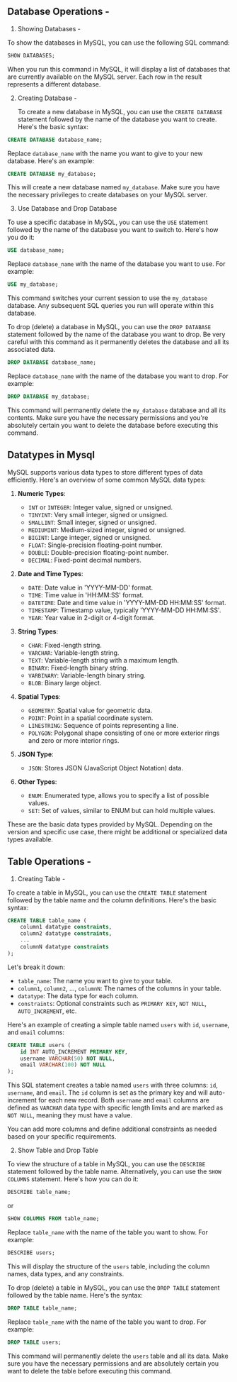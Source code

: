 ## Database Operations -

1. Showing Databases - 

To show the databases in MySQL, you can use the following SQL command:

```sql
SHOW DATABASES;
```

When you run this command in MySQL, it will display a list of databases that are currently available on the MySQL server. Each row in the result represents a different database.



2. Creating Database - 

   To create a new database in MySQL, you can use the `CREATE DATABASE` statement followed by the name of the database you want to create. Here's the basic syntax:

```sql
CREATE DATABASE database_name;
```

   Replace `database_name` with the name you want to give to your new database. Here's an example:

```sql
CREATE DATABASE my_database;
```

   This will create a new database named `my_database`. Make sure you have the necessary privileges to create databases on your MySQL server.

3. Use Database and Drop Database

To use a specific database in MySQL, you can use the `USE` statement followed by the name of the database you want to switch to. Here's how you do it:

```sql
USE database_name;
```

Replace `database_name` with the name of the database you want to use. For example:

```sql
USE my_database;
```

This command switches your current session to use the `my_database` database. Any subsequent SQL queries you run will operate within this database.

To drop (delete) a database in MySQL, you can use the `DROP DATABASE` statement followed by the name of the database you want to drop. Be very careful with this command as it permanently deletes the database and all its associated data.

```sql
DROP DATABASE database_name;
```

Replace `database_name` with the name of the database you want to drop. For example:

```sql
DROP DATABASE my_database;
```

This command will permanently delete the `my_database` database and all its contents. Make sure you have the necessary permissions and you're absolutely certain you want to delete the database before executing this command.



## Datatypes in Mysql

MySQL supports various data types to store different types of data efficiently. Here's an overview of some common MySQL data types:

1. **Numeric Types**:
   
   - `INT` or `INTEGER`: Integer value, signed or unsigned.
   - `TINYINT`: Very small integer, signed or unsigned.
   - `SMALLINT`: Small integer, signed or unsigned.
   - `MEDIUMINT`: Medium-sized integer, signed or unsigned.
   - `BIGINT`: Large integer, signed or unsigned.
   - `FLOAT`: Single-precision floating-point number.
   - `DOUBLE`: Double-precision floating-point number.
   - `DECIMAL`: Fixed-point decimal numbers.

2. **Date and Time Types**:
   
   - `DATE`: Date value in 'YYYY-MM-DD' format.
   - `TIME`: Time value in 'HH:MM:SS' format.
   - `DATETIME`: Date and time value in 'YYYY-MM-DD HH:MM:SS' format.
   - `TIMESTAMP`: Timestamp value, typically 'YYYY-MM-DD HH:MM:SS'.
   - `YEAR`: Year value in 2-digit or 4-digit format.

3. **String Types**:
   
   - `CHAR`: Fixed-length string.
   - `VARCHAR`: Variable-length string.
   - `TEXT`: Variable-length string with a maximum length.
   - `BINARY`: Fixed-length binary string.
   - `VARBINARY`: Variable-length binary string.
   - `BLOB`: Binary large object.

4. **Spatial Types**:
   
   - `GEOMETRY`: Spatial value for geometric data.
   - `POINT`: Point in a spatial coordinate system.
   - `LINESTRING`: Sequence of points representing a line.
   - `POLYGON`: Polygonal shape consisting of one or more exterior rings and zero or more interior rings.

5. **JSON Type**:
   
   - `JSON`: Stores JSON (JavaScript Object Notation) data.

6. **Other Types**:
   
   - `ENUM`: Enumerated type, allows you to specify a list of possible values.
   - `SET`: Set of values, similar to ENUM but can hold multiple values.

These are the basic data types provided by MySQL. Depending on the version and specific use case, there might be additional or specialized data types available.



## Table Operations -

1. Creating Table -

To create a table in MySQL, you can use the `CREATE TABLE` statement followed by the table name and the column definitions. Here's the basic syntax:

```sql
CREATE TABLE table_name (
    column1 datatype constraints,
    column2 datatype constraints,
    ...
    columnN datatype constraints
);
```

Let's break it down:

- `table_name`: The name you want to give to your table.
- `column1`, `column2`, ..., `columnN`: The names of the columns in your table.
- `datatype`: The data type for each column.
- `constraints`: Optional constraints such as `PRIMARY KEY`, `NOT NULL`, `AUTO_INCREMENT`, etc.

Here's an example of creating a simple table named `users` with `id`, `username`, and `email` columns:

```sql
CREATE TABLE users (
    id INT AUTO_INCREMENT PRIMARY KEY,
    username VARCHAR(50) NOT NULL,
    email VARCHAR(100) NOT NULL
);
```

This SQL statement creates a table named `users` with three columns: `id`, `username`, and `email`. The `id` column is set as the primary key and will auto-increment for each new record. Both `username` and `email` columns are defined as `VARCHAR` data type with specific length limits and are marked as `NOT NULL`, meaning they must have a value.

You can add more columns and define additional constraints as needed based on your specific requirements.

2. Show Table and Drop Table

To view the structure of a table in MySQL, you can use the `DESCRIBE` statement followed by the table name. Alternatively, you can use the `SHOW COLUMNS` statement. Here's how you can do it:

```sql
DESCRIBE table_name;
```

or

```sql
SHOW COLUMNS FROM table_name;
```

Replace `table_name` with the name of the table you want to show. For example:

```sql
DESCRIBE users;
```

This will display the structure of the `users` table, including the column names, data types, and any constraints.

To drop (delete) a table in MySQL, you can use the `DROP TABLE` statement followed by the table name. Here's the syntax:

```sql
DROP TABLE table_name;
```

Replace `table_name` with the name of the table you want to drop. For example:

```sql
DROP TABLE users;
```

This command will permanently delete the `users` table and all its data. Make sure you have the necessary permissions and are absolutely certain you want to delete the table before executing this command.




